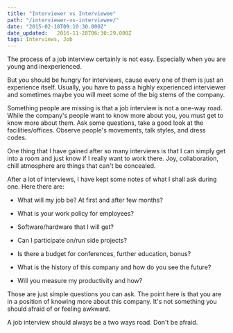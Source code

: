 ```yaml
---
title: "Interviewer vs Interviewee"
path: "/interviewer-vs-interviewee/"
date: "2015-02-18T09:10:30.000Z"
date_updated:   2016-11-28T06:30:29.000Z
tags: Interviews, Job
---
```


The process of a job interview certainly is not easy. Especially when you are young and inexperienced.

But you should be hungry for interviews, cause every one of them is just an experience itself.
Usually, you have to pass a highly experienced interviewer and sometimes maybe you will meet some of the big stems of the company.

Something people are missing is that a job interview is not a one-way road. While the company's people want to know more about you, you must get to know more about them. Ask some questions, take a good look at the facilities/offices. Observe people's movements, talk styles, and dress codes.

One thing that I have gained after so many interviews is that I can simply get into a room and just know if I really want to work there. Joy, collaboration, chill atmosphere are things that can't be concealed.

After a lot of interviews, I have kept some notes of what I shall ask during one. Here there are:

* What will my job be? At first and after few months?

* What is your work policy for employees?

* Software/hardware that I will get?

* Can I participate on/run side projects?

* Is there a budget for conferences, further education, bonus?

* What is the history of this company and how do you see the future?

* Will you measure my productivity and how?

Those are just simple questions you can ask. The point here is that you are in a position of knowing more about this company. It's not something you should afraid of or feeling awkward.

A job interview should always be a two ways road. Don't be afraid.
